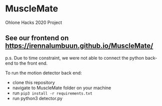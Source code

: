 # MuscleMate
Ohlone Hacks 2020 Project

## See our frontend on https://irennalumbuun.github.io/MuscleMate/ 
p.s. Due to time constraint, we were not able to connect the python back-end to the front end.

To run the motion detector back end:
- clone this repository
- navigate to MuscleMate folder on your machine
- run `pip3 install -r requirements.txt`
- run python3 detector.py
